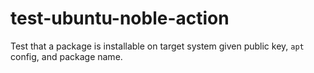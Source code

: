 # test-ubuntu-noble-action

Test that a package is installable on target system given public key, `apt` config, and package name.
